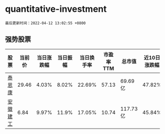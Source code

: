# quantitative-investment

`最后更新时间：2022-04-12 13:02:55 +0800`

## 强势股票

|股票|当前价|当日涨跌幅|当日振幅|当日换手率|市盈率TTM|总市值|近10日涨跌幅|
|----|----|----|----|----|----|----|----|
|[泰恩康](https://xueqiu.com/S/SZ301263)|29.46|4.03%|8.02%|22.69%|57.13|69.69亿|47.82%|
|[安徽建工](https://xueqiu.com/S/SH600502)|6.84|9.97%|11.9%|17.05%|10.74|117.73亿|45.84%|

